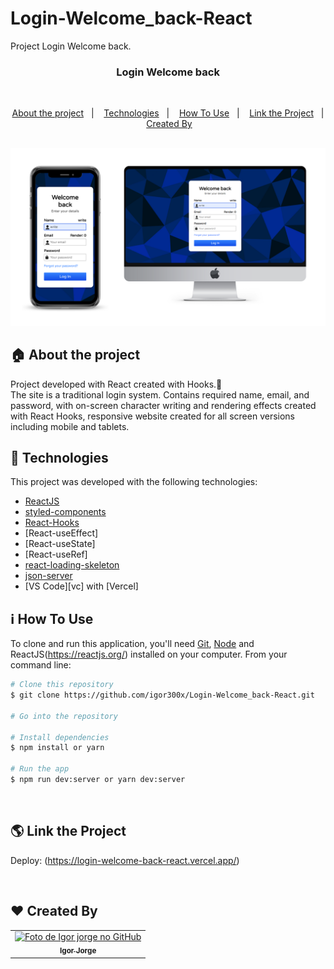 # Login-Welcome_back-React
Project Login Welcome back.

<h3 align="center">
   Login Welcome back
</h3>

<br>

<p align="center">
  <a href="#house-about-the-project">About the project</a>&nbsp;&nbsp;&nbsp;|&nbsp;&nbsp;&nbsp;
  <a href="#rocket-Technologies">Technologies</a>&nbsp;&nbsp;&nbsp;|&nbsp;&nbsp;&nbsp;
  <a href="#information_source-How-To-Use">How To Use</a>&nbsp;&nbsp;&nbsp;|&nbsp;&nbsp;&nbsp;
  <a href="#earth_americas-Link-the-Project ">Link the Project</a>&nbsp;&nbsp;&nbsp;|&nbsp;&nbsp;&nbsp;
  <a href="#heart-Created-By">Created By</a>&nbsp;&nbsp;&nbsp;
</p>

<br>
<img alt="Layout" src="https://github.com/igor300x/Login-Welcome_back-React/blob/master/src/assets/desing.png?raw=true">
<br>


## :house: About the project

Project developed with React created with Hooks.🚀 <br>
The site is a traditional login system. Contains required name, email, and password,
with on-screen character writing and rendering effects created with React Hooks,
responsive website created for all screen versions including mobile and tablets.
<br>

## :rocket: Technologies

This project was developed with the following technologies:

-  [ReactJS](https://reactjs.org/)
-  [styled-components](https://www.styled-components.com/)
-  [React-Hooks](https://reactjs.org/docs/hooks-intro.html)
-  [React-useEffect]
-  [React-useState]
-  [React-useRef]   
-  [react-loading-skeleton](https://github.com/dvtng/react-loading-skeleton)
-  [json-server](https://github.com/typicode/json-server)
-  [VS Code][vc] with [Vercel] 

## :information_source: How To Use

To clone and run this application, you'll need [Git](https://git-scm.com), [Node](https://nodejs.org) and ReactJS(https://reactjs.org/) installed on your computer. From your command line:

```bash
# Clone this repository
$ git clone https://github.com/igor300x/Login-Welcome_back-React.git

# Go into the repository

# Install dependencies
$ npm install or yarn

# Run the app
$ npm run dev:server or yarn dev:server
```
<br>

## :earth_americas: Link the Project 

Deploy: (https://login-welcome-back-react.vercel.app/)
<br>

<br>

## :heart: Created By
<table>
  <tr>
    <td align="center">
      <a href="https://www.linkedin.com/in/-igor-jorge-s-3a1205236/">
        <img src="https://i.imgur.com/XlBBoVs.png" width="100px;" alt="Foto de Igor jorge no GitHub"/><br>
        <sub>
          <b>Igor Jorge</b>
        </sub>
      </a>
    </td>
  </tr>
</table>
